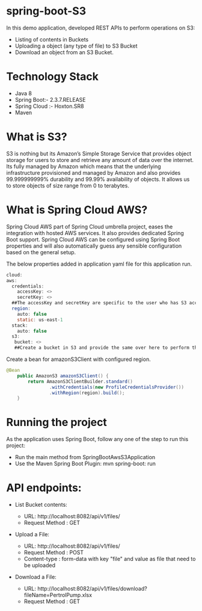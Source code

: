 # spring-boot-S3

  In this demo application, developed REST APIs to perform operations on S3:
  - Listing of contents in Buckets
  - Uploading a object (any type of file) to S3 Bucket 
  - Download an object from an S3 Bucket.

# Technology Stack

  - Java 8
  - Spring Boot:- 2.3.7.RELEASE
  - Spring Cloud :- Hoxton.SR8
  - Maven

# What is S3?

   S3 is nothing but its Amazon’s Simple Storage Service that provides object storage for users to store and retrieve any amount of data over the internet. Its fully managed by Amazon which means that the underlying infrastructure provisioned and managed by Amazon and also provides 99.999999999% durability and 99.99% availability of objects. It allows us to store objects of size range from 0 to terabytes.

# What is Spring Cloud AWS?

  Spring Cloud AWS part of Spring Cloud umbrella project, eases the integration with hosted AWS services. It also provides dedicated Spring Boot support. Spring Cloud AWS can be configured using Spring Boot properties and will also automatically guess any sensible configuration based on the general setup.
  
  The below properties added in application yaml file for this application run.
  ```java
cloud:
  aws:
    credentials:
      accessKey: <>
      secretKey: <>
    ##The accessKey and secretKey are specific to the user who has S3 access with required ##permission to perform the above said operation.
    region:
      auto: false
      static: us-east-1
    stack:
      auto: false
    s3:
     bucket: <>
     ##Create a bucket in S3 and provide the same over here to perform the operations.
```
  Create a bean for amazonS3Client with configured region.
```java
@Bean
	public AmazonS3 amazonS3Client() {
		return AmazonS3ClientBuilder.standard()
				.withCredentials(new ProfileCredentialsProvider())
				.withRegion(region).build();
	}
```
# Running the project

As the application uses Spring Boot, follow any one of the step to run this project:

- Run the main method from SpringBootAwsS3Application
- Use the Maven Spring Boot Plugin: mvn spring-boot: run

# API endpoints:

- List Bucket contents:
  - URL: http://localhost:8082/api/v1/files/
  - Request Method : GET
  
- Upload a File:
  - URL: http://localhost:8082/api/v1/files/
  - Request Method : POST
  - Content-type : form-data with key "file" and value as file that need to be uploaded 
 
- Download a File: 
  - URL: http://localhost:8082/api/v1/files/download?fileName=PertrolPump.xlsx
  - Request Method : GET